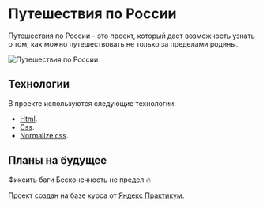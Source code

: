 # Путешествия по России

Путешествия по России - это проект, который дает возможность узнать о том, как можно путешествовать не только за пределами родины.

![Путешествия по России](https://freelance.ru/img/portfolio/pics/00/3E/08/4065444.jpg)

## Технологии

В проекте используются следующие технологии:
* [Html](https://developer.mozilla.org/ru/docs/Learn/Getting_started_with_the_web/HTML_basics).
* [Css](https://developer.mozilla.org/ru/docs/Learn/Getting_started_with_the_web/CSS_basics).
* [Normalize.css](https://www.kobzarev.com/makeup/normalization-of-css-with-normalize-css/#:~:text=css-,Normalize.,%D0%B2%20%D1%81%D0%BE%D0%BE%D1%82%D0%B2%D0%B5%D1%82%D1%81%D1%82%D0%B2%D0%B8%D0%B8%20%D1%81%20%D1%81%D0%BE%D0%B2%D1%80%D0%B5%D0%BC%D0%B5%D0%BD%D0%BD%D1%8B%D0%BC%D0%B8%20%D1%81%D1%82%D0%B0%D0%BD%D0%B4%D0%B0%D1%80%D1%82%D0%B0%D0%BC%D0%B8.).

## Планы на будущее

Фиксить баги
Бесконечность не предел 🔥

Проект создан на базе курса от [Яндекс Практикум](https://practicum.yandex.ru/). 

